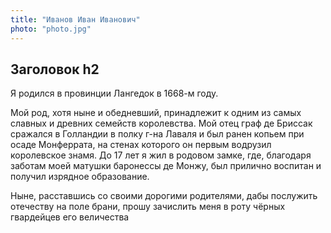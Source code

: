 ```yaml
---
title: "Иванов Иван Иванович"
photo: "photo.jpg"
---
```


## Заголовок h2

Я родился в провинции Лангедок в 1668-м году.

Мой род, хотя ныне и обедневший, принадлежит к одним из самых славных и древних семейств королевства. Мой отец граф де Бриссак сражался в Голландии в полку г-на Лаваля и был ранен копьем при осаде Монферрата, на стенах которого он первым водрузил королевское знамя. До 17 лет я жил в родовом замке, где, благодаря заботам моей матушки баронессы де Монжу, был прилично воспитан и получил изрядное образование. 

Ныне, расставшись со своими дорогими родителями, дабы послужить отечеству на поле брани, прошу зачислить меня в роту чёрных гвардейцев его величества
